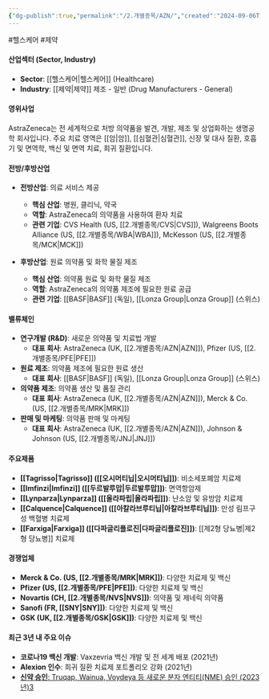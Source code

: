 ```yaml
---
{"dg-publish":true,"permalink":"/2.개별종목/AZN/","created":"2024-09-06T15:11:45.239+09:00","updated":"2025-07-29T21:37:04.377+09:00"}
---
```


#헬스케어 #제약 

#### 산업섹터 (Sector, Industry)

- **Sector**: [[헬스케어\|헬스케어]] (Healthcare)
- **Industry**: [[제약\|제약]] 제조 - 일반 (Drug Manufacturers - General)

#### 영위사업

AstraZeneca는 전 세계적으로 처방 의약품을 발견, 개발, 제조 및 상업화하는 생명공학 회사입니다. 주요 치료 영역은 [[암\|암]], [[심혈관\|심혈관]], 신장 및 대사 질환, 호흡기 및 면역학, 백신 및 면역 치료, 희귀 질환입니다.

#### 전방/후방산업

- **전방산업**: 의료 서비스 제공
    - **핵심 산업**: 병원, 클리닉, 약국
    - **역할**: AstraZeneca의 의약품을 사용하여 환자 치료
    - **관련 기업**: CVS Health (US, [[2.개별종목/CVS\|CVS]]), Walgreens Boots Alliance (US, [[2.개별종목/WBA\|WBA]]), McKesson (US, [[2.개별종목/MCK\|MCK]])

- **후방산업**: 원료 의약품 및 화학 물질 제조
    - **핵심 산업**: 의약품 원료 및 화학 물질 제조
    - **역할**: AstraZeneca의 의약품 제조에 필요한 원료 공급
    - **관련 기업**: [[BASF\|BASF]] (독일), [[Lonza Group\|Lonza Group]] (스위스)

#### 밸류체인

- **연구개발 (R&D)**: 새로운 의약품 및 치료법 개발
    - **대표 회사**: AstraZeneca (UK, [[2.개별종목/AZN\|AZN]]), Pfizer (US, [[2.개별종목/PFE\|PFE]])
- **원료 제조**: 의약품 제조에 필요한 원료 생산
    - **대표 회사**: [[BASF\|BASF]] (독일), [[Lonza Group\|Lonza Group]] (스위스)
- **의약품 제조**: 의약품 생산 및 품질 관리
    - **대표 회사**: AstraZeneca (UK, [[2.개별종목/AZN\|AZN]]), Merck & Co. (US, [[2.개별종목/MRK\|MRK]])
- **판매 및 마케팅**: 의약품 판매 및 마케팅
    - **대표 회사**: AstraZeneca (UK, [[2.개별종목/AZN\|AZN]]), Johnson & Johnson (US, [[2.개별종목/JNJ\|JNJ]])

#### 주요제품

- **[[Tagrisso\|Tagrisso]] ([[오시머티닙\|오시머티닙]])**: 비소세포폐암 치료제
- **[[Imfinzi\|Imfinzi]] ([[두르발루맙\|두르발루맙]])**: 면역항암제
- **[[Lynparza\|Lynparza]] ([[올라파립\|올라파립]])**: 난소암 및 유방암 치료제
- **[[Calquence\|Calquence]] ([[아칼라브루티닙\|아칼라브루티닙]])**: 만성 림프구성 백혈병 치료제
- **[[Farxiga\|Farxiga]] ([[다파글리플로진\|다파글리플로진]])**: [[제2형 당뇨병\|제2형 당뇨병]] 치료제

#### 경쟁업체

- **Merck & Co. (US, [[2.개별종목/MRK\|MRK]])**: 다양한 치료제 및 백신
- **Pfizer (US, [[2.개별종목/PFE\|PFE]])**: 다양한 치료제 및 백신
- **Novartis (CH, [[2.개별종목/NVS\|NVS]])**: 의약품 및 제네릭 의약품
- **Sanofi (FR, [[SNY\|SNY]])**: 다양한 치료제 및 백신
- **GSK (UK, [[2.개별종목/GSK\|GSK]])**: 다양한 치료제 및 백신

#### 최근 3년 내 주요 이슈

- **코로나19 백신 개발**: Vaxzevria 백신 개발 및 전 세계 배포 (2021년)
- **Alexion 인수**: 희귀 질환 치료제 포트폴리오 강화 (2021년)
- [**신약 승인**: Truqap, Wainua, Voydeya 등 새로운 분자 엔티티(NME) 승인 (2023년)](https://www.astrazeneca.com/investor-relations/annual-reports/annual-report-2023.html)[3](https://www.astrazeneca.com/investor-relations/annual-reports/annual-report-2023.html)